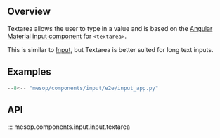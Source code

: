 ## Overview

Textarea allows the user to type in a value and is based on the [Angular Material input component](https://material.angular.io/components/input/overview) for `<textarea>`.

This is similar to [Input](./input.md), but Textarea is better suited for long text inputs.

## Examples

```python
--8<-- "mesop/components/input/e2e/input_app.py"
```

## API

::: mesop.components.input.input.textarea
